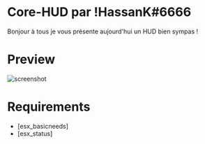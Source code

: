 # Core-HUD par !HassanK#6666

Bonjour à tous je vous présente aujourd'hui un HUD bien sympas !

# Preview
 
 ![screenshot](http://www.image-heberg.fr/files/16811799771069284924.png)
 
# Requirements

- [esx_basicneeds]
- [esx_status]
